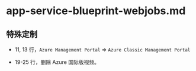 # app-service-blueprint-webjobs.md

## 特殊定制

* 11, 13 行，`Azure Management Portal` => `Azure Classic Management Portal`

* 19-25 行，删除 Azure 国际版视频。